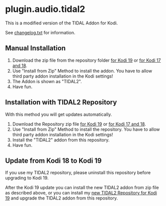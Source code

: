 # plugin.audio.tidal2

This is a modified version of the TIDAL Addon for Kodi.

See [changelog.txt](https://github.com/arnesongit/plugin.audio.tidal/blob/master/changelog.txt) for information.

## Manual Installation

1. Download the zip file from the repository folder [for Kodi 19](https://github.com/arnesongit/repository.tidal2/tree/main/plugin.audio.tidal2)
   or [for Kodi 17 and 18](https://github.com/arnesongit/repository.tidal2/tree/until-leia/plugin.audio.tidal2).
2. Use "Install from Zip" Method to install the addon. You have to allow third party addon installation in the Kodi settings!
3. The Addon is shown as "TIDAL2".
4. Have fun.

## Installation with TIDAL2 Repository

With this method you will get updates automatically.

1. Download the Repository zip file [for Kodi 19](https://github.com/arnesongit/repository.tidal2/blob/main/repository.tidal2/repository.tidal2-0.2.1.zip?raw=true)
   or [for Kodi 17 and 18](https://github.com/arnesongit/repository.tidal2/blob/until-leia/repository.tidal2/repository.tidal2-0.1.0.zip?raw=true).
2. Use "Install from Zip" Method to install the repository. You have to allow third party addon installation in the Kodi settings!
3. Install the "TIDAL2" addon from this repository.
4. Have fun.

## Update from Kodi 18 to Kodi 19

If you use my TIDAL2 repository, please uninstall this repository before upgrading to Kodi 19.

After the Kodi 19 update you can install the new TIDAL2 addon from zip file as described above,
or you can install my [new TIDAL2 Repository for Kodi 19](https://github.com/arnesongit/repository.tidal2/blob/main/repository.tidal2/repository.tidal2-0.2.1.zip?raw=true)
and upgrade the TIDAL2 addon from this repository.
